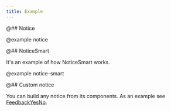 ```yaml
---
title: Example
---
```


@## Notice

@example notice

@## NoticeSmart

It's an example of how NoticeSmart works.

@example notice-smart

@## Custom notice

You can build any notice from its components. As an example see [FeedbackYesNo](/patterns/feedback-yes-no/feedback-yes-no-code/#a414bd).
